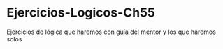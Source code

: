# Ejercicios-Logicos-Ch55
Ejercicios de lógica que haremos con guía del mentor y los que haremos solos
